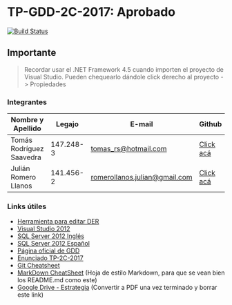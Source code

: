 ﻿# TP-GDD-2C-2017: Aprobado
[![Build Status](https://travis-ci.com/TomasRS/tp-gdd-2c-2017.svg?token=x8i3wwaW3bUTi6cU8yZK&branch=master)](https://travis-ci.com/TomasRS/tp-gdd-2c-2017)
## Importante
> Recordar usar el .NET Framework 4.5 cuando importen el proyecto de Visual Studio. Pueden chequearlo dándole click derecho al proyecto -> Propiedades

### Integrantes
Nombre y Apellido | Legajo | E-mail | Github | Líder
----------------- |------- | ------ | ------ | -----
Tomás Rodríguez Saavedra | 147.248-3 | tomas_rs@hotmail.com | [Click acá](https://github.com/TomasRS) | ✔
Julián Romero Llanos | 141.456-2 | romerollanos.julian@gmail.com | [Click acá](https://github.com/RomeroLlanosJulian) | ✖

### Links útiles
* [Herramienta para editar DER](http://www.yworks.com/downloads#yEd)
* [Visual Studio 2012](https://groups.google.com/forum/#!topic/gestiondedatos/JtVeli37uQM)
* [SQL Server 2012 Inglés](https://www.microsoft.com/en-US/download/details.aspx?id=29062)
* [SQL Server 2012 Español](https://www.microsoft.com/es-ES/download/details.aspx?id=29062)
* [Página oficial de GDD](https://sites.google.com/site/gestiondedatosutn/home)
* [Enunciado TP-2C-2017](https://drive.google.com/file/d/0B_t8j3nOHeJcbXFQdVhfN1FyX1E/view)
* [Git Cheatsheet](https://drive.google.com/file/d/0B_k1QNSnaW5UcTFTTlFoY3h5NWM/view?usp=sharing)
* [MarkDown CheatSheet](https://guides.github.com/pdfs/markdown-cheatsheet-online.pdf) (Hoja de estilo Markdown, para que se vean bien los README.md como este)
* [Google Drive - Estrategia](https://docs.google.com/document/d/1W1PRoN627P0yTlISTS3T5d4qvkzzpkH5gNKkwPJUolQ/edit?usp=sharing) (Convertir a PDF una vez terminado y borrar este link)
